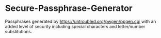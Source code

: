 # Secure-Passphrase-Generator
Passphrases generated by https://untroubled.org/pwgen/ppgen.cgi with an added level of security including special characters and letter/number substitutions.
